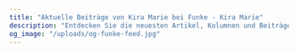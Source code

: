 ```yaml
---
title: "Aktuelle Beiträge von Kira Marie bei Funke - Kira Marie"
description: "Entdecken Sie die neuesten Artikel, Kolumnen und Beiträge von Kira Marie, veröffentlicht bei der Funke Mediengruppe."
og_image: "/uploads/og-funke-feed.jpg"
---
```

